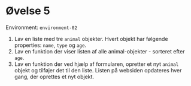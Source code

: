 # Øvelse 5

Environment: `environment-02`

1. Lav en liste med tre `animal` objekter. Hvert objekt har følgende properties: `name`, `type` og `age`.
2. Lav en funktion der viser listen af alle animal-objekter - sorteret efter `age`.
3. Lav en funktion der ved hjælp af formularen, opretter et nyt `animal` objekt og tilføjer det til den liste. Listen på websiden opdateres hver gang, der oprettes et nyt objekt.
